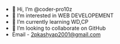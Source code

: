 - 👋 Hi, I’m @coder-pro10z
- 👀 I’m interested in WEB DEVELOPEMENT
- 🌱 I’m currently learning WD,CP
- 💞️ I’m looking to collaborate on GitHub
- Email - 2pkashyap2001@gmail.com


<!---
coder-pro10z/coder-pro10z is a ✨ special ✨ repository because its `README.md` (this file) appears on your GitHub profile.
You can click the Preview link to take a look at your changes.
--->
